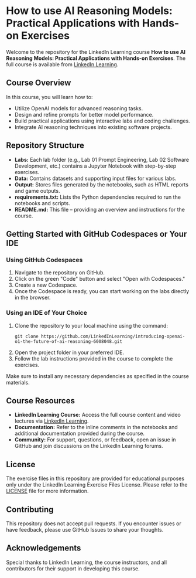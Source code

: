 # How to use AI Reasoning Models: Practical Applications with Hands-on Exercises

Welcome to the repository for the LinkedIn Learning course **How to use AI Reasoning Models: Practical Applications with Hands-on Exercises**. The full course is available from [LinkedIn Learning][lil-course-url].

## Course Overview

In this course, you will learn how to:
- Utilize OpenAI models for advanced reasoning tasks.
- Design and refine prompts for better model performance.
- Build practical applications using interactive labs and coding challenges.
- Integrate AI reasoning techniques into existing software projects.

## Repository Structure

- **Labs:** Each lab folder (e.g., Lab 01 Prompt Engineering, Lab 02 Software Development, etc.) contains a Jupyter Notebook with step-by-step exercises.
- **Data:** Contains datasets and supporting input files for various labs.
- **Output:** Stores files generated by the notebooks, such as HTML reports and game outputs.
- **requirements.txt:** Lists the Python dependencies required to run the notebooks and scripts.
- **README.md:** This file – providing an overview and instructions for the course.


## Getting Started with GitHub Codespaces or Your IDE

### Using GitHub Codespaces
1. Navigate to the repository on GitHub.
2. Click on the green "Code" button and select "Open with Codespaces."
3. Create a new Codespace.
4. Once the Codespace is ready, you can start working on the labs directly in the browser.

### Using an IDE of Your Choice
1. Clone the repository to your local machine using the command:
   ```
   git clone https://github.com/LinkedInLearning/introducing-openai-o1-the-future-of-ai-reasoning-6008048.git
   ```
2. Open the project folder in your preferred IDE.
3. Follow the lab instructions provided in the course to complete the exercises.

Make sure to install any necessary dependencies as specified in the course materials.

## Course Resources

- **LinkedIn Learning Course:** Access the full course content and video lectures via [LinkedIn Learning][lil-course-url].
- **Documentation:** Refer to the inline comments in the notebooks and additional documentation provided during the course.
- **Community:** For support, questions, or feedback, open an issue in GitHub and join discussions on the LinkedIn Learning forums.

## License

The exercise files in this repository are provided for educational purposes only under the LinkedIn Learning Exercise Files License. Please refer to the [LICENSE](./LICENSE) file for more information.

## Contributing

This repository does not accept pull requests. If you encounter issues or have feedback, please use GitHub Issues to share your thoughts.

## Acknowledgements

Special thanks to LinkedIn Learning, the course instructors, and all contributors for their support in developing this course.

[lil-course-url]: https://www.linkedin.com/learning/
